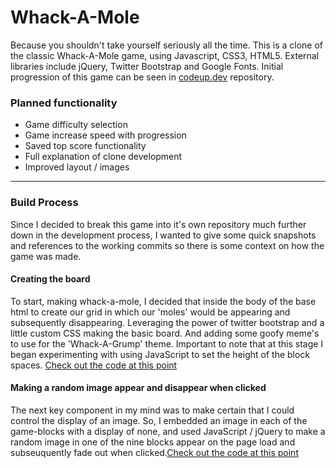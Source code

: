 # Whack-A-Mole

Because you shouldn't take yourself seriously all the time.  This is a clone of the classic Whack-A-Mole game, using Javascript, CSS3, HTML5.  External libraries include jQuery, Twitter Bootstrap and Google Fonts.  Initial progression of this game can be seen in [codeup.dev](https://github.com/bcbeidel/codeup.dev) repository.

### Planned functionality
+ Game difficulty selection
+ Game increase speed with progression
+ Saved top score functionality
+ Full explanation of clone development
+ Improved layout / images

---

### Build Process
Since I decided to break this game into it's own repository much further down in the development process, I wanted to give some quick snapshots and references to the working commits so there is some context on how the game was made.

#### Creating the board
To start, making whack-a-mole, I decided that inside the body of the base html to create our grid in which our 'moles' would be appearing and subsequently disappearing.  Leveraging the power of twitter bootstrap and a little custom CSS making the basic board. And adding some goofy meme's to use for the 'Whack-A-Grump' theme.  Important to note that at this stage I began experimenting with using JavaScript to set the height of the block spaces. [Check out the code at this point](https://github.com/bcbeidel/codeup.dev/commit/8dc63d7c1ac485849998fe4d4a5d32587c1f6385)

#### Making a random image appear and disappear when clicked

The next key component in my mind was to make certain that I could control the display of an image.  So, I embedded an image in each of the game-blocks with a display of none, and used JavaScript / jQuery to make a random image in one of the nine blocks appear on the page load and subseuquently fade out when clicked.[Check out the code at this point](https://github.com/bcbeidel/codeup.dev/commit/cf689e79a143ba56f2fbf55e7e6451d811efbb82)

